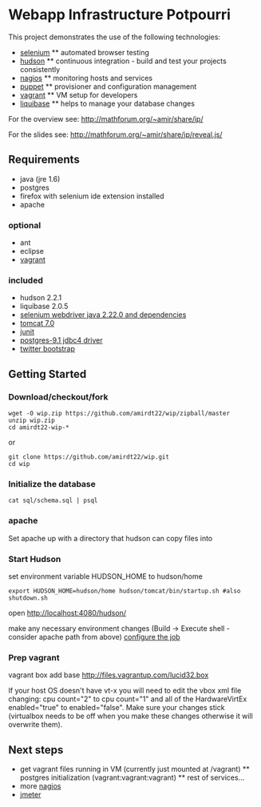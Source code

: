 # Webapp Infrastructure Potpourri 


This project demonstrates the use of the following technologies:
* [selenium](http://www.seleniumhq.org)
** automated browser testing
* [hudson](http://hudson-ci.org)
** continuous integration - build and test your projects consistently
* [nagios](http://nagios.org)
** monitoring hosts and services
* [puppet](http://en.wikipedia.org/wiki/Puppet_(software))
** provisioner and configuration management
* [vagrant](http://vagrantup.com)
** VM setup for developers
* [liquibase](http://www.liquibase.org)
** helps to manage your database changes

For the overview see: http://mathforum.org/~amir/share/ip/

For the slides see: http://mathforum.org/~amir/share/ip/reveal.js/

## Requirements
* java (jre 1.6)
* postgres
* firefox with selenium ide extension installed
* apache 

### optional

* ant
* eclipse
* [vagrant](http://vagrantup.com)

### included

* hudson 2.2.1
* liquibase 2.0.5
* [selenium webdriver java 2.22.0 and dependencies](http://seleniumhq.org/download/)
* [tomcat 7.0](http://tomcat.apache.org/download-70.cgi)
* [junit](http://www.junit.org/)
* [postgres-9.1 jdbc4 driver](http://jdbc.postgresql.org/download.html)
* [twitter bootstrap](http://twitter.github.com/bootstrap/)

## Getting Started

### Download/checkout/fork

    wget -O wip.zip https://github.com/amirdt22/wip/zipball/master
    unzip wip.zip
    cd amirdt22-wip-*

or

    git clone https://github.com/amirdt22/wip.git
    cd wip 

### Initialize the database

    cat sql/schema.sql | psql

### apache

Set apache up with a directory that hudson can copy files into

### Start Hudson

set environment variable HUDSON_HOME to hudson/home

    export HUDSON_HOME=hudson/home hudson/tomcat/bin/startup.sh #also shutdown.sh

open [http://localhost:4080/hudson/](http://localhost:4080/hudson/)

make any necessary environment changes (Build -> Execute shell - consider apache path from above)
[configure the job](http://localhost:4080/hudson/job/demo/configure)

### Prep vagrant

 vagrant box add base http://files.vagrantup.com/lucid32.box

If your host OS doesn't have vt-x you will need to edit the vbox xml file changing:
 cpu count="2" to cpu count="1"
and all of the HardwareVirtEx enabled="true" to enabled="false".  Make sure your changes stick (virtualbox needs to be off when you make these changes otherwise it will overwrite them).

## Next steps

* get vagrant files running in VM (currently just mounted at /vagrant)
** postgres initialization (vagrant:vagrant:vagrant)
** rest of services...
* more [nagios](http://nagios.org)
* [jmeter](http://jmeter.apache.org/)
